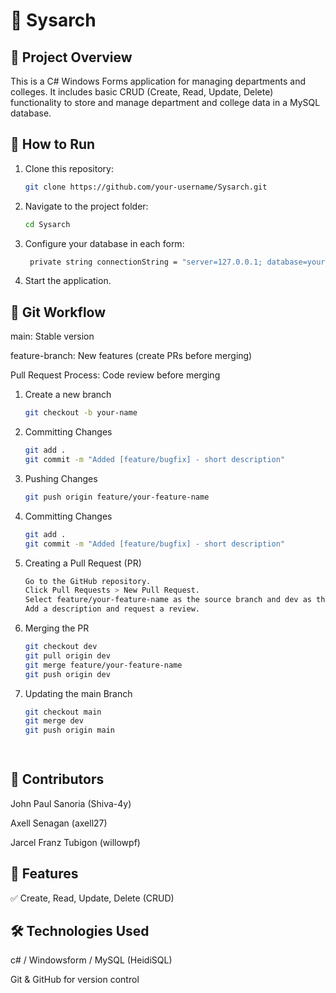 # 🎉 Sysarch

## 📌 Project Overview
This is a C# Windows Forms application for managing departments and colleges. It includes basic CRUD (Create, Read, Update, Delete) functionality to store and manage department and college data in a MySQL database.

## 🚀 How to Run
1. Clone this repository:
   ```sh
   git clone https://github.com/your-username/Sysarch.git
2. Navigate to the project folder:
   ```sh
   cd Sysarch
3. Configure your database in each form:
   ```sh
    private string connectionString = "server=127.0.0.1; database=your_databasename; uid=root; pwd=your_password;";
4. Start the application.

## 🔀 Git Workflow
main: Stable version

feature-branch: New features (create PRs before merging)

Pull Request Process: Code review before merging

1. Create a new branch
   ```sh
   git checkout -b your-name
2. Committing Changes
   ```sh
   git add .
   git commit -m "Added [feature/bugfix] - short description"
3. Pushing Changes
   ```sh
   git push origin feature/your-feature-name
4. Committing Changes
   ```sh
   git add .
   git commit -m "Added [feature/bugfix] - short description"
5. Creating a Pull Request (PR)
   ```sh
   Go to the GitHub repository.
   Click Pull Requests > New Pull Request.
   Select feature/your-feature-name as the source branch and dev as the target branch.
   Add a description and request a review.
5. Merging the PR
   ```sh
   git checkout dev
   git pull origin dev
   git merge feature/your-feature-name
   git push origin dev
6. Updating the main Branch
   ```sh
   git checkout main
   git merge dev
   git push origin main

 
## 🤝 Contributors
John Paul Sanoria (Shiva-4y)

Axell Senagan (axell27)

Jarcel Franz Tubigon (willowpf)

## 📌 Features
✅ Create, Read, Update, Delete (CRUD)

## 🛠️ Technologies Used
c# / Windowsform / MySQL (HeidiSQL)

Git & GitHub for version control







